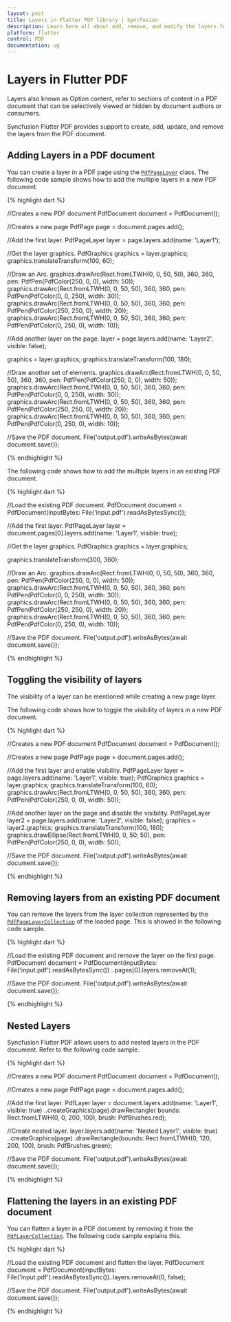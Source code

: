 ```yaml
---
layout: post
title: Layers in Flutter PDF library | Syncfusion
description: Learn here all about add, remove, and modify the layers feature of Syncfusion Flutter PDF non-UI library and more.
platform: flutter
control: PDF
documentation: ug
---
```


# Layers in Flutter PDF

Layers also known as Option content, refer to sections of content in a PDF document that can be selectively viewed or hidden by document authors or consumers.

Syncfusion Flutter PDF provides support to create, add, update, and remove the layers from the PDF document.

## Adding Layers in a PDF document

You can create a layer in a PDF page using the [`PdfPageLayer`](#) class. The following code sample shows how to add the multiple layers in a new PDF document.

{% highlight dart %}

//Creates a new PDF document
PdfDocument document = PdfDocument();

//Creates a new page
PdfPage page = document.pages.add();

//Add the first layer.
PdfPageLayer layer = page.layers.add(name: 'Layer1');

//Get the layer graphics.
PdfGraphics graphics = layer.graphics;
graphics.translateTransform(100, 60);

//Draw an Arc.
graphics.drawArc(Rect.fromLTWH(0, 0, 50, 50), 360, 360,
    pen: PdfPen(PdfColor(250, 0, 0), width: 50));
graphics.drawArc(Rect.fromLTWH(0, 0, 50, 50), 360, 360,
    pen: PdfPen(PdfColor(0, 0, 250), width: 30));
graphics.drawArc(Rect.fromLTWH(0, 0, 50, 50), 360, 360,
    pen: PdfPen(PdfColor(250, 250, 0), width: 20));
graphics.drawArc(Rect.fromLTWH(0, 0, 50, 50), 360, 360,
    pen: PdfPen(PdfColor(0, 250, 0), width: 10));

//Add another layer on the page.
layer = page.layers.add(name: 'Layer2', visible: false);

graphics = layer.graphics;
graphics.translateTransform(100, 180);

//Draw another set of elements.
graphics.drawArc(Rect.fromLTWH(0, 0, 50, 50), 360, 360,
    pen: PdfPen(PdfColor(250, 0, 0), width: 50));
graphics.drawArc(Rect.fromLTWH(0, 0, 50, 50), 360, 360,
    pen: PdfPen(PdfColor(0, 0, 250), width: 30));
graphics.drawArc(Rect.fromLTWH(0, 0, 50, 50), 360, 360,
    pen: PdfPen(PdfColor(250, 250, 0), width: 20));
graphics.drawArc(Rect.fromLTWH(0, 0, 50, 50), 360, 360,
    pen: PdfPen(PdfColor(0, 250, 0), width: 10));

//Save the PDF document.
File('output.pdf').writeAsBytes(await document.save());

{% endhighlight %}

The following code shows how to add the multiple layers in an existing PDF document.

{% highlight dart %}

//Load the existing PDF document.
PdfDocument document =
    PdfDocument(inputBytes: File('input.pdf').readAsBytesSync());

//Add the first layer.
PdfPageLayer layer =
    document.pages[0].layers.add(name: 'Layer1', visible: true);

//Get the layer graphics.
PdfGraphics graphics = layer.graphics;

graphics.translateTransform(300, 360);

//Draw an Arc.
graphics.drawArc(Rect.fromLTWH(0, 0, 50, 50), 360, 360,
    pen: PdfPen(PdfColor(250, 0, 0), width: 50));
graphics.drawArc(Rect.fromLTWH(0, 0, 50, 50), 360, 360,
    pen: PdfPen(PdfColor(0, 0, 250), width: 30));
graphics.drawArc(Rect.fromLTWH(0, 0, 50, 50), 360, 360,
    pen: PdfPen(PdfColor(250, 250, 0), width: 20));
graphics.drawArc(Rect.fromLTWH(0, 0, 50, 50), 360, 360,
    pen: PdfPen(PdfColor(0, 250, 0), width: 10));

//Save the PDF document.
File('output.pdf').writeAsBytes(await document.save());

{% endhighlight %}

## Toggling the visibility of layers

The visibility of a layer can be mentioned while creating a new page layer.

The following code shows how to toggle the visibility of layers in a new PDF document.

{% highlight dart %}

//Creates a new PDF document
PdfDocument document = PdfDocument();

//Creates a new page
PdfPage page = document.pages.add();

//Add the first layer and enable visibility.
PdfPageLayer layer = page.layers.add(name: 'Layer1', visible: true);
PdfGraphics graphics = layer.graphics;
graphics.translateTransform(100, 60);
graphics.drawArc(Rect.fromLTWH(0, 0, 50, 50), 360, 360,
    pen: PdfPen(PdfColor(250, 0, 0), width: 50));

//Add another layer on the page and disable the visibility.
PdfPageLayer layer2 = page.layers.add(name: 'Layer2', visible: false);
graphics = layer2.graphics;
graphics.translateTransform(100, 180);
graphics.drawEllipse(Rect.fromLTWH(0, 0, 50, 50),
    pen: PdfPen(PdfColor(250, 0, 0), width: 50));

//Save the PDF document.
File('output.pdf').writeAsBytes(await document.save());

{% endhighlight %}

## Removing layers from an existing PDF document

You can remove the layers from the layer collection represented by the [`PdfPageLayerCollection`](#) of the loaded page. This is showed in the following code sample.

{% highlight dart %}

//Load the existing PDF document and remove the layer on the first page.
PdfDocument document =
    PdfDocument(inputBytes: File('input.pdf').readAsBytesSync())
      ..pages[0].layers.removeAt(1);

//Save the PDF document.
File('output.pdf').writeAsBytes(await document.save());

{% endhighlight %}

## Nested Layers

Syncfusion Flutter PDF allows users to add nested layers in the PDF document. Refer to the following code sample.

{% highlight dart %}

//Creates a new PDF document
PdfDocument document = PdfDocument();

//Creates a new page
PdfPage page = document.pages.add();

//Add the first layer.
PdfLayer layer = document.layers.add(name: 'Layer1', visible: true)
  ..createGraphics(page).drawRectangle(
      bounds: Rect.fromLTWH(0, 0, 200, 100), brush: PdfBrushes.red);

//Create nested layer.
layer.layers.add(name: 'Nested Layer1', visible: true)
  ..createGraphics(page)
      .drawRectangle(bounds: Rect.fromLTWH(0, 120, 200, 100), brush: PdfBrushes.green);

//Save the PDF document.
File('output.pdf').writeAsBytes(await document.save());

{% endhighlight %}

## Flattening the layers in an existing PDF document

You can flatten a layer in a PDF document by removing it from the [`PdfLayerCollection`](#). The following code sample explains this.

{% highlight dart %}

//Load the existing PDF document and flatten the layer.
PdfDocument document =
    PdfDocument(inputBytes: File('input.pdf').readAsBytesSync())..layers.removeAt(0, false);

//Save the PDF document.
File('output.pdf').writeAsBytes(await document.save());


{% endhighlight %}